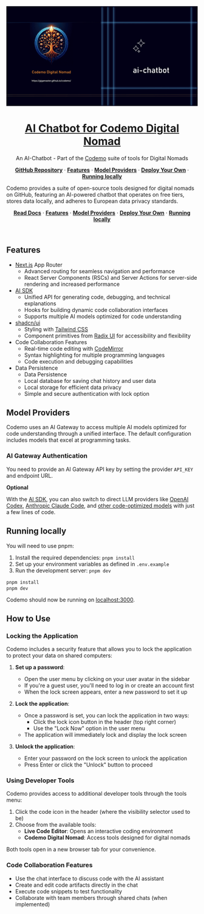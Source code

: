 <a href="https://github.com/gigamaster/ai-chatbot">
  <img alt="AI Chatbot - Codemo Digital Nomad" src="app/(chat)/opengraph-image.png">
  <h1 align="center">AI Chatbot for Codemo Digital Nomad</h1>
</a>

<p align="center">
  An AI-Chatbot - Part of the <a href="https://github.com/gigamaster/codemo">Codemo</a> suite of tools for Digital Nomads
</p>

<p align="center">
  <a href="https://github.com/gigamaster/ai-chatbot"><strong>GitHub Repository</strong></a> ·
  <a href="#features"><strong>Features</strong></a> ·
  <a href="#model-providers"><strong>Model Providers</strong></a> ·
  <a href="#deploy-your-own"><strong>Deploy Your Own</strong></a> ·
  <a href="#running-locally"><strong>Running locally</strong></a>
</p>

Codemo provides a suite of open-source tools designed for digital nomads on GitHub, featuring an AI-powered chatbot that operates on free tiers, stores data locally, and adheres to European data privacy standards.

<p align="center">
  <a href="https://chat-sdk.dev"><strong>Read Docs</strong></a> ·
  <a href="#features"><strong>Features</strong></a> ·
  <a href="#model-providers"><strong>Model Providers</strong></a> ·
  <a href="#deploy-your-own"><strong>Deploy Your Own</strong></a> ·
  <a href="#running-locally"><strong>Running locally</strong></a>
</p>
<br/>

## Features

- [Next.js](https://nextjs.org) App Router
  - Advanced routing for seamless navigation and performance
  - React Server Components (RSCs) and Server Actions for server-side rendering and increased performance
- [AI SDK](https://ai-sdk.dev/docs/introduction)
  - Unified API for generating code, debugging, and technical explanations
  - Hooks for building dynamic code collaboration interfaces
  - Supports multiple AI models optimized for code understanding
- [shadcn/ui](https://ui.shadcn.com)
  - Styling with [Tailwind CSS](https://tailwindcss.com)
  - Component primitives from [Radix UI](https://radix-ui.com) for accessibility and flexibility
- Code Collaboration Features
  - Real-time code editing with [CodeMirror](https://codemirror.net/)
  - Syntax highlighting for multiple programming languages
  - Code execution and debugging capabilities
- Data Persistence
  - Data Persistence
  - Local database for saving chat history and user data
  - Local storage for efficient data privacy
  - Simple and secure authentication with lock option

## Model Providers

Codemo uses an AI Gateway to access multiple AI models optimized for code understanding through a unified interface. The default configuration includes models that excel at programming tasks.

### AI Gateway Authentication

You need to provide an AI Gateway API key by setting the provider `API_KEY` and endpoint URL.

**Optional**  

With the [AI SDK](https://ai-sdk.dev/docs/introduction), you can also switch to direct LLM providers like [OpenAI Codex](https://openai.com/blog/openai-codex), [Anthropic Claude Code](https://anthropic.com), and [other code-optimized models](https://ai-sdk.dev/providers/ai-sdk-providers) with just a few lines of code.

## Running locally

You will need to use pnpm:

1. Install the required dependencies: `pnpm install`
2. Set up your environment variables as defined in `.env.example`
3. Run the development server: `pnpm dev`

```
pnpm install
pnpm dev
```

Codemo should now be running on [localhost:3000](http://localhost:3000).

## How to Use

### Locking the Application

Codemo includes a security feature that allows you to lock the application to protect your data on shared computers:

1. **Set up a password**:
   - Open the user menu by clicking on your user avatar in the sidebar
   - If you're a guest user, you'll need to log in or create an account first
   - When the lock screen appears, enter a new password to set it up

2. **Lock the application**:
   - Once a password is set, you can lock the application in two ways:
     - Click the lock icon button in the header (top right corner)
     - Use the "Lock Now" option in the user menu
   - The application will immediately lock and display the lock screen

3. **Unlock the application**:
   - Enter your password on the lock screen to unlock the application
   - Press Enter or click the "Unlock" button to proceed

### Using Developer Tools

Codemo provides access to additional developer tools through the tools menu:

1. Click the code icon in the header (where the visibility selector used to be)
2. Choose from the available tools:
   - **Live Code Editor**: Opens an interactive coding environment
   - **Codemo Digital Nomad**: Access tools designed for digital nomads

Both tools open in a new browser tab for your convenience.

### Code Collaboration Features

- Use the chat interface to discuss code with the AI assistant
- Create and edit code artifacts directly in the chat
- Execute code snippets to test functionality
- Collaborate with team members through shared chats (when implemented)
